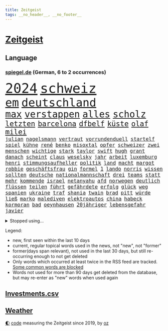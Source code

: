 ```yaml
---
title: Zeitgeist
tags: __no_header__, __no_footer__
---
```


# [Zeitgeist](https://oliz.io/zeitgeist/)

## Language

<h3><a href="https://www.spiegel.de" target="_blank">spiegel.de</a> (German, 6 to 2 occurrences)</h3>
<p style="font-family:monospace">
<span style="font-size:32pt"><a href="news_links.html#2024" class="current">2024</a></span>
<span style="font-size:32pt"><a href="news_links.html#schweiz" class="current">schweiz</a></span>
<br>
<span style="font-size:27pt"><a href="news_links.html#em" class="current">em</a></span>
<span style="font-size:27pt"><a href="news_links.html#deutschland" class="current">deutschland</a></span>
<br>
<span style="font-size:22pt"><a href="news_links.html#max" class="current">max</a></span>
<span style="font-size:22pt"><a href="news_links.html#verstappen" class="current">verstappen</a></span>
<span style="font-size:22pt"><a href="news_links.html#alles" class="current">alles</a></span>
<span style="font-size:22pt"><a href="news_links.html#scholz" class="current">scholz</a></span>
<br>
<span style="font-size:17pt"><a href="news_links.html#letzten" class="current">letzten</a></span>
<span style="font-size:17pt"><a href="news_links.html#barcelona" class="current">barcelona</a></span>
<span style="font-size:17pt"><a href="news_links.html#dfbelf" class="current">dfbelf</a></span>
<span style="font-size:17pt"><a href="news_links.html#küste" class="current">küste</a></span>
<span style="font-size:17pt"><a href="news_links.html#olaf" class="current">olaf</a></span>
<span style="font-size:17pt"><a href="news_links.html#milei" class="current">milei</a></span>
<br>
<span style="font-size:12pt"><a href="news_links.html#julian" class="current">julian</a></span>
<span style="font-size:12pt"><a href="news_links.html#nagelsmann" class="current">nagelsmann</a></span>
<span style="font-size:12pt"><a href="news_links.html#vertraut" class="current">vertraut</a></span>
<span style="font-size:12pt"><a href="news_links.html#vorrundenduell" class="new">vorrundenduell</a></span>
<span style="font-size:12pt"><a href="news_links.html#startelf" class="new">startelf</a></span>
<span style="font-size:12pt"><a href="news_links.html#spiel" class="current">spiel</a></span>
<span style="font-size:12pt"><a href="news_links.html#kühne" class="current">kühne</a></span>
<span style="font-size:12pt"><a href="news_links.html#rené" class="current">rené</a></span>
<span style="font-size:12pt"><a href="news_links.html#benko" class="current">benko</a></span>
<span style="font-size:12pt"><a href="news_links.html#misoxtal" class="new">misoxtal</a></span>
<span style="font-size:12pt"><a href="news_links.html#opfer" class="current">opfer</a></span>
<span style="font-size:12pt"><a href="news_links.html#schweizer" class="current">schweizer</a></span>
<span style="font-size:12pt"><a href="news_links.html#zwei" class="current">zwei</a></span>
<span style="font-size:12pt"><a href="news_links.html#menschen" class="current">menschen</a></span>
<span style="font-size:12pt"><a href="news_links.html#wichtige" class="current">wichtige</a></span>
<span style="font-size:12pt"><a href="news_links.html#stark" class="current">stark</a></span>
<span style="font-size:12pt"><a href="news_links.html#taylor" class="current">taylor</a></span>
<span style="font-size:12pt"><a href="news_links.html#swift" class="current">swift</a></span>
<span style="font-size:12pt"><a href="news_links.html#hugh" class="current">hugh</a></span>
<span style="font-size:12pt"><a href="news_links.html#grant" class="current">grant</a></span>
<span style="font-size:12pt"><a href="news_links.html#danach" class="current">danach</a></span>
<span style="font-size:12pt"><a href="news_links.html#scheint" class="current">scheint</a></span>
<span style="font-size:12pt"><a href="news_links.html#claus" class="current">claus</a></span>
<span style="font-size:12pt"><a href="news_links.html#weselsky" class="current">weselsky</a></span>
<span style="font-size:12pt"><a href="news_links.html#jahr" class="current">jahr</a></span>
<span style="font-size:12pt"><a href="news_links.html#arbeit" class="current">arbeit</a></span>
<span style="font-size:12pt"><a href="news_links.html#luxemburg" class="current">luxemburg</a></span>
<span style="font-size:12pt"><a href="news_links.html#henri" class="new">henri</a></span>
<span style="font-size:12pt"><a href="news_links.html#stimmungsaufheller" class="new">stimmungsaufheller</a></span>
<span style="font-size:12pt"><a href="news_links.html#politik" class="current">politik</a></span>
<span style="font-size:12pt"><a href="news_links.html#land" class="current">land</a></span>
<span style="font-size:12pt"><a href="news_links.html#macht" class="current">macht</a></span>
<span style="font-size:12pt"><a href="news_links.html#margot" class="current">margot</a></span>
<span style="font-size:12pt"><a href="news_links.html#robbie" class="current">robbie</a></span>
<span style="font-size:12pt"><a href="news_links.html#geschäftsfrau" class="new">geschäftsfrau</a></span>
<span style="font-size:12pt"><a href="news_links.html#gin" class="new">gin</a></span>
<span style="font-size:12pt"><a href="news_links.html#formel" class="current">formel</a></span>
<span style="font-size:12pt"><a href="news_links.html#1" class="current">1</a></span>
<span style="font-size:12pt"><a href="news_links.html#lando" class="current">lando</a></span>
<span style="font-size:12pt"><a href="news_links.html#norris" class="current">norris</a></span>
<span style="font-size:12pt"><a href="news_links.html#wissen" class="current">wissen</a></span>
<span style="font-size:12pt"><a href="news_links.html#sollten" class="current">sollten</a></span>
<span style="font-size:12pt"><a href="news_links.html#deutsche" class="current">deutsche</a></span>
<span style="font-size:12pt"><a href="news_links.html#nationalmannschaft" class="current">nationalmannschaft</a></span>
<span style="font-size:12pt"><a href="news_links.html#drei" class="current">drei</a></span>
<span style="font-size:12pt"><a href="news_links.html#teams" class="current">teams</a></span>
<span style="font-size:12pt"><a href="news_links.html#statt" class="current">statt</a></span>
<span style="font-size:12pt"><a href="news_links.html#mehr" class="current">mehr</a></span>
<span style="font-size:12pt"><a href="news_links.html#kommende" class="current">kommende</a></span>
<span style="font-size:12pt"><a href="news_links.html#israel" class="current">israel</a></span>
<span style="font-size:12pt"><a href="news_links.html#netanyahu" class="current">netanyahu</a></span>
<span style="font-size:12pt"><a href="news_links.html#afd" class="current">afd</a></span>
<span style="font-size:12pt"><a href="news_links.html#norwegen" class="current">norwegen</a></span>
<span style="font-size:12pt"><a href="news_links.html#deutlich" class="current">deutlich</a></span>
<span style="font-size:12pt"><a href="news_links.html#flüssen" class="current">flüssen</a></span>
<span style="font-size:12pt"><a href="news_links.html#teilen" class="current">teilen</a></span>
<span style="font-size:12pt"><a href="news_links.html#führt" class="current">führt</a></span>
<span style="font-size:12pt"><a href="news_links.html#gefährdete" class="new">gefährdete</a></span>
<span style="font-size:12pt"><a href="news_links.html#erfolg" class="current">erfolg</a></span>
<span style="font-size:12pt"><a href="news_links.html#glück" class="current">glück</a></span>
<span style="font-size:12pt"><a href="news_links.html#weg" class="current">weg</a></span>
<span style="font-size:12pt"><a href="news_links.html#spanien" class="current">spanien</a></span>
<span style="font-size:12pt"><a href="news_links.html#ukraine" class="current">ukraine</a></span>
<span style="font-size:12pt"><a href="news_links.html#traf" class="current">traf</a></span>
<span style="font-size:12pt"><a href="news_links.html#shania" class="current">shania</a></span>
<span style="font-size:12pt"><a href="news_links.html#twain" class="current">twain</a></span>
<span style="font-size:12pt"><a href="news_links.html#brad" class="current">brad</a></span>
<span style="font-size:12pt"><a href="news_links.html#pitt" class="current">pitt</a></span>
<span style="font-size:12pt"><a href="news_links.html#würde" class="current">würde</a></span>
<span style="font-size:12pt"><a href="news_links.html#ließ" class="current">ließ</a></span>
<span style="font-size:12pt"><a href="news_links.html#marko" class="new">marko</a></span>
<span style="font-size:12pt"><a href="news_links.html#malediven" class="new">malediven</a></span>
<span style="font-size:12pt"><a href="news_links.html#elektroautos" class="current">elektroautos</a></span>
<span style="font-size:12pt"><a href="news_links.html#china" class="current">china</a></span>
<span style="font-size:12pt"><a href="news_links.html#habeck" class="current">habeck</a></span>
<span style="font-size:12pt"><a href="news_links.html#kormoran" class="new">kormoran</a></span>
<span style="font-size:12pt"><a href="news_links.html#bad" class="current">bad</a></span>
<span style="font-size:12pt"><a href="news_links.html#oeynhausen" class="current">oeynhausen</a></span>
<span style="font-size:12pt"><a href="news_links.html#20jähriger" class="current">20jähriger</a></span>
<span style="font-size:12pt"><a href="news_links.html#lebensgefahr" class="current">lebensgefahr</a></span>
<span style="font-size:12pt"><a href="news_links.html#javier" class="current">javier</a></span>
</p>
<details>
<summary>Stopped using...</summary>
<p class="former" style="font-size:12pt">
fürchtet(1340) gerüchte(1340) aktien(1339) lisa(1339) philippinen(1339) verstorbenen(1339) 22(1338) bundesrepublik(1338) geschäfte(1338) hielt(1338) liverpool(1338) neuseeland(1338) tieren(1338) alpen(1337) demonstranten(1337) digitalisierung(1337) theater(1337) ursula(1337) angeklagter(1336) republikaner(1336) schadet(1336) unabhängige(1336) öffnen(1336) arsenal(1335) depressionen(1335) gewaltig(1335) proteste(1335) sebastian(1335) gereist(1334) infektionen(1334) militärs(1334) respekt(1334) überwinden(1334) ard(1333) künstler(1333) langer(1333) material(1333) patienten(1333) räumen(1333) sc(1333) schwierigkeiten(1333) technik(1333) ersetzen(1332) jagd(1332) benzin(1331) dezember(1331) entlastet(1331) genannt(1331) illegalen(1331) januar(1331) kollaps(1331) litauen(1331) plus(1331) reihe(1331) sogenannte(1331) vergewaltigt(1331) vorübergehend(1331) ausbau(1330) chefin(1330) gefährden(1330) klein(1330) leyen(1330) lust(1330) opfern(1330) persönlich(1330) plädiert(1330) riss(1330) saarland(1330) enthüllt(1329) ermöglichen(1329) freiburg(1329) nahmen(1329) verfügung(1329) jobs(1328) regt(1328) solidarität(1328) 29(1327) fragt(1327) genutzt(1327) konflikte(1327) türkische(1327) werke(1327) baerbock(1326) freilassung(1326) langfristig(1326) distanz(1325) sexueller(1325) sinnvoll(1325) zweimal(1325) ökonom(1325) dementiert(1324) mitteln(1324) schwierige(1324) überholt(1324) 32(1323) einreise(1323) staatliche(1323) ägypten(1323) befreien(1322) geflogen(1321) irak(1321) herr(1320) schwierig(1320) design(1319) gewinn(1319) anzeichen(1318) brutal(1318) lücke(1318) republik(1318) rückzug(1318) weckt(1318) dar(1317) drastischen(1317) falschen(1317) gesamten(1316) kindes(1314) außerhalb(1313) einnahmen(1313) top(1312) behalten(1311) händler(1311) mission(1311) not(1311) konkrete(1310) sichert(1309) parallelen(1307) journalist(1305) ausrüstung(1304) niedrig(1302) automatisch(1301) versorgung(1297) gehabt(1296) abgeschlossen(1295) tuchel(1295) gewarnt(1294) kontert(1290) teuren(1287) leiter(1256) gewinne(1235) rein(1193) orte(1176) mitverantwortlich(1151) unis(1146) werte(1141) felix(1096) belastung(1073) mächtigen(1051) umkämpften(1028) exil(1022) moderner(1014) gefiel(998) gewandt(994) spiegelkorrespondent(988) worum(979) krankenkassen(969) spezielle(967) halbes(959) verständigt(956) außenministerin(951) ungewöhnliche(949) inklusive(945) euländer(944) unbekannter(944) schülerin(941) gestört(937) militärischen(928) vatikan(927) auge(926) außenministerium(915) zufall(915) finnland(914) beschossen(910) buschmann(898) erschwert(895) propaganda(888) gefechte(881) bonn(873) schwieriger(869) positiven(847) flughäfen(845) abschaffung(841) transparenz(840) betreibt(836) stabil(821) gebiete(816) typ(811) todes(810) baustelle(809) töchter(809) 34(808) patrick(807) natobeitritt(792) fernen(776) verhängnis(760) prominenten(759) westjordanland(757) ausgebaut(740) tiefer(738) verhaftung(731) andrew(726) weltrekord(725) gegenwart(721) justizminister(716) zuwanderung(714) krebserkrankung(700) erdbeben(699) landwirtschaft(694) ähnlichen(691) chinesen(688) freispruch(685) antarktis(651) gewässer(649) lettland(640) kriminalität(635) freigegeben(632) tel(629) monika(627) psychologin(620) aviv(618) staatsmedien(611) eineinhalb(608) staatsanwalt(607) methoden(602) auszeichnung(599) großeinsatz(598) rückstand(595) schmeckt(594) geschmack(584) mitarbeitern(577) pistole(570) finanzaufsicht(567) böhmermann(566) abbauen(560) lauter(557) mitgliedern(555) check(546) jahresbeginn(544) internationalem(542) trauern(541) bewaffneten(537) gestalten(537) 16jährige(534) heimische(529) pokal(525) kongo(523) fahnder(518) fassen(516) cem(510) özdemir(510) geldgeber(504) autofahren(495) floh(494) freiwillige(486) fluggesellschaft(484) handwerker(483) vorwurfs(482) green(478) unruhe(477) beitritt(472) zuckerberg(471) dicht(466) unterbrechung(463) verstoß(463) ausweitung(460) rio(458) austritt(457) wagenknechts(454) gesprächen(451) ankommen(449) südwesten(446) parks(443) dringen(440) diplomatische(434) zittern(432) gründung(431) angerichtet(430) kollidiert(427) zeuge(427) rahmen(423) 13jährige(422) gesundheitlichen(412) amtsinhaber(410) härtere(410) getrieben(408) beine(407) lina(407) intensivstation(405) 8000(402) durften(402) optimismus(399) begleitete(398) expertengremium(394) ereignis(390) rechter(390) zürich(390) regierungen(388) protestierten(386) inhaftierte(383) mohammed(378) vergabe(378) verfassung(376) angelegt(374) brandanschlag(374) mangelnden(368) vogel(368) saudische(367) ankurbeln(366) lukas(366) mysteriöse(366) verurteilen(366) objekte(365) familienvater(363) politologe(363) budget(359) älterer(359) aleksandar(357) renommierten(357) verrückt(352) vorbilder(348) lieferten(346) preiserhöhung(345) polizeigewahrsam(344) busfahrer(342) ankunft(340) verlief(338) ozean(336) zulieferer(334) warnungen(333) bewerbungen(331) stockt(330) verkaufte(329) vertrauter(329) unterbunden(328) clemens(325) schwitzen(324) week(318) schneidet(317) unterscheiden(315) winfried(313) froh(312) strenger(312) wirtschaftsweise(312) wmtitel(312) albtraum(309) erschien(308) tunnel(308) maximal(307) grünheide(305) winde(304) lady(302) stritten(302) kranke(301) hunden(300) mächtigsten(299) pablo(299) cannabislegalisierung(295) holstein(295) zweifelt(295) reserve(294) geschäftsleute(292) asylsuchende(290) aufstehen(290) betrogen(290) leser(287) amerikanischen(286) judenhass(285) unbeeindruckt(285) gestiegenen(282) eiffelturm(281) hilfsorganisationen(281) momente(281) drogenboss(280) umgehend(280) abstiegskampf(279) rekordtief(279) saudiarabiens(279) rechtsextremisten(278) gewechselt(277) knacken(277) vorzugehen(277) franziska(275) dient(273) erweitern(273) indiz(272) young(270) gerechter(268) neuesten(268) achtzigerjahren(267) vettel(266) 99(265) reformiert(265) explodierte(262) qualifikation(261) sekunde(260) gerald(257) mützenich(257) ukrainekriegs(254) zurückhaltend(254) belästigt(253) 1994(252) einzelnen(252) kommissionspräsidentin(252) flüchtlingspolitik(251) sanitäter(251) darstellung(250) berüchtigte(249) beschuldigt(249) inselstaat(248) krimineller(247) linkenpolitiker(247) weitreichenden(247) 92(244) unfaire(244) uskongress(244) ägyptens(244) schenkt(243) ultrarechten(242) einlegen(240) gerechnet(240) kundgebungen(239) unternehmens(238) verbraucherzentrale(238) ausfälle(237) mobbing(236) vielfältig(231) überfällig(231) krebsdiagnose(230) dunklen(229) versagt(229) streifenwagen(228) willkommen(228) offline(227) geregelt(226) nominierung(225) videobotschaft(225) 1100(224) hamasanführer(223) massaker(223) sofia(223) großzügigen(222) verbotenen(221) sicherheitsgründen(220) beteuert(219) dokument(219) spdpolitikerin(219) tatortvote(218) kracht(217) beeindruckend(216) einfachen(216) hasses(215) munter(215) zuständig(215) luxushotel(212) spieltag(212) synagoge(212) kiboom(211) messungen(211) andrzej(209) duda(209) adam(208) herbe(208) weltlage(208) häme(207) arbeitsrecht(206) fußballwelt(206) versorgen(206) eingelegt(205) zeitgemäß(204) 16jährigen(203) erkannt(203) freiem(203) künftige(203) sportvorstand(202) bewaffneter(201) kanzlerkandidat(201) stille(201) emma(200) verhält(200) wisconsin(199) aggressiver(198) staatsanwälte(198) 240(197) gewaltsam(197) freitagmorgen(196) gestritten(196) haken(196) spdfraktionschef(196) 37jährige(195) stone(194) kleider(193) vollständige(193) gazakriegs(191) ließe(191) trainerwechsel(191) gesetzesänderung(190) lokführern(190) sammelte(190) psychologe(188) brandbrief(187) gazas(185) staatsstreich(185) christlichen(184) islamische(184) klugen(184) bedrängnis(183) geklagt(183) teures(183) chan(181) dr(181) wackelt(180) genehmigung(179) unruhen(179) gebilligt(177) mindestlohn(177) mutmaßlichem(177) prize(177) ryan(177) fach(176) verdanken(175) positives(174) professionelle(174) regierungskoalition(174) vergleichsweise(174) wow(172) hochrangiger(171) staatssekretär(170) erhöhter(169) stralsund(169) uganda(169) aktivistinnen(168) besitzen(168) blockbuster(168) verhältnisse(168) erfinder(167) trägerrakete(167) oslo(166) guardiola(165) putingegner(164) 1945(163) aufstellen(163) finanziellen(163) interessieren(163) lesbische(163) nominierungen(163) gezahlt(162) reparatur(162) trailer(162) verzicht(162) gerungen(161) masterplan(161) plötzlichen(161) verkünden(161) tanzt(160) geringere(157) stürmt(157) luftraum(156) natogebiet(156) geldern(155) auslaufen(154) herber(154) prag(154) sand(154) schwarzgrün(154) hansa(153) widmen(153) high(152) inselgruppe(152) kreise(152) pavlović(152) shoppingapp(152) erkranken(151) verstörende(151) humanitärer(150) schieben(150) pep(149) vorm(147) designs(146) teuerung(146) bedrängt(145) passagier(145) schlappe(144) spdmann(144) verstorbene(144) hamasführer(143) verunglückten(143) donbass(142) format(142) provokationen(142) schritten(142) riad(141) 122(140) kiewer(140) niedriger(140) presley(140) erzielen(139) generalstabschef(139) alkoholfreie(138) b(138) baldigen(138) sächsische(138) anlässlich(137) hilfskonvoi(137) landsmann(137) spannend(137) südkoreanischen(136) priscilla(135) landwirt(134) gewidmet(133) langes(133) anwesend(132) festivals(132) michel(132) nachholbedarf(132) indes(131) remigrationstreffen(131) trainersuche(131) 2009(130) aneinander(130) hungersnot(130) bayerntrainer(129) quälen(129) südafrikas(129) direkten(128) scheidet(128) stau(127) angesetzt(125) rabatte(125) bestürzt(124) gefühlt(124) anmelden(123) wüste(123) charlotte(122) finanzministers(122) kritischem(122) unbezahlbar(122) clan(121) fazit(121) klassenfahrt(121) selbstkritik(121) stützt(120) festgenommener(119) moreno+1(119) palmen(119) taurus(119) omen(118) provisorischen(118) verdiente(118) vietnam(117) sonderlich(116) konkretes(115) therapeuten(114) erleichtert(113) gekrönt(113) peinlichen(113) fressen(112) saisonende(112) umgekehrt(112) konstruiert(111) lobbyisten(111) präsidentschaftskandidat(111) angeordnet(110) vorgesehen(110) gouverneurin(109) jordan(109) schütteln(109) abwehrkampf(108) massenhaften(108) solches(108) veralteten(108) zusammengekommen(108) zitate(107) digitalpakt(106) fertig(106) leverkusens(106) plädoyers(106) aberkannt(105) schädel(105) assange(104) michail(104) boote(103) ladung(103) leuchtturmwärter(103) prächtig(103) wangerooge(103) pistorius'(102) schwarzmeerflotte(102) strategische(102) ausmacht(101) forster(101) geführten(101) basketballerinnen(100) popikone(100) ausverkauf(99) föderlschmid(99) investoreneinstieg(99) sohns(99) virus(99) zwölfjähriger(99) spitzen(98) startklarnewsletter(98) usmedien(98) änderte(98) fever(97) politikwissenschaftler(97) sätze(97) wiederum(97) anfeindungen(96) autoexperte(96) dudenhöffer(96) ferdinand(96) meidet(96) regionalzug(96) zoo(96) free(95) klärt(95) menschenrechtsaktivistin(95) belohnung(94) eingefangen(94) steinen(94) unglücksfall(94) academy(93) irritationen(93) leib(93) tods(93) 1978(92) auffälligen(92) djirsarai(92) ideologie(92) multimillionär(92) vorgeführt(92) biss(91) jenseits(91) kostete(91) mccartney(91) mitspieler(91) durchsetzt(90) fürchte(90) operationen(90) running(90) tvshow(90) volksverpetzer(90) ausgangs(89) esasatellit(89) fotografiert(89) gesundheitsrisiko(89) glasner(89) mls(89) neil(89) vereitelt(89) erhielten(88) prüfer(88) wikileaksgründer(88) amtskollegen(87) choreograf(87) durchsuchung(87) pussy(87) vizebürgermeister(87) fuest(86) gehäuft(86) gummibärchen(86) nyc(86) trek(86) aktualisiert(85) fehlender(85) handelsrouten(85) kigenerierte(85) räumlichkeiten(85) abgespielt(84) dramé(84) gequält(84) gescheiterter(84) mouhamed(84) profidebüt(84) erdrutsche(83) negativen(83) thriller(83) atpturnier(82) bankrott(82) formel1weltmeisters(82) gelöscht(82) lahmlegt(82) löhne(82) oberleitung(82) werkzeuge(82) 18jährigen(81) beworfen(81) geheimpläne(81) gesichts(81) gleichzusetzen(81) internen(81) konzertkarten(81) lunge(81) mongolei(81) platzwunde(81) roberto(81) tue(81) ali(80) f(80) führers(80) kapitalismus(80) khamenei(80) miss(80) verkündeten(80) vizepräsident(80) euabgeordneten(79) psychisch(79) veraltet(79) ästhetik(79) gleisbett(78) grundsätzlichen(78) schmerzensgeld(78) wahren(78) aufsichtsrat(77) bewegte(77) härteste(77) imola(77) mail(77) moore(77) ozeane(77) provokateur(77) ringe(77) umgekippt(77) hallo(76) joggerin(76) lebenskosten(76) shoppingplattform(76) uneinheitlich(76) zielscheibe(76) athletin(75) ausfindig(75) bauträger(75) hinterlegt(75) laxe(75) mischung(75) nazi(75) reiht(75) matchwinner(74) mitgenommen(74) nordseeinsel(74) ogunleye(74) taumelt(74) waymo(74) android(73) blanche(73) kuriosum(73) mehrjährigen(73) superbowlchampion(73) afdschiedsgericht(72) auftreten(72) autoindustrie(72) benötige(72) europapolitiker(72) eyes(72) francis(72) nackter(72) nicolaus(72) schöne(72) subkultur(72) abitur(71) auckland(71) betrügern(71) blogs(71) fernsehsender(71) hiv(71) infizierten(71) innenpolitisch(71) ko(71) richtlinien(71) schnitzer(71) techkonzerne(71) ausgelaufen(70) hetzt(70) mangelware(70) geschoben(69) netflixsequel(69) sandler(69) verängstigte(69) afdrechtsaußen(68) ausstrahlen(68) bestandteil(68) fester(68) inkrafttreten(68) pocher(68) schusselig(68) wirklichkeit(68) beschaffte(67) boxer(67) hilfsgütern(67) op(67) shapps(67) slash(67) steilvorlage(67) arbeitszeiten(66) arkadi(66) beschlagnahmung(66) diagnostiziert(66) duelle(66) fürsprecher(66) litauische(66) nazispruch(66) schreitet(66) starliner(66) wolosch(66) anzuerkennen(65) brd(65) gegenseitigen(65) herrscher(65) afdabgeordneter(64) aktienhandel(64) dialog(64) dominik(64) hetzer(64) impfen(64) integration(64) kategorien(64) school(64) systematische(64) umbenannt(64) justizministerin(63) kartellklage(63) präsidentschaftskandidaten(63) verläuft(63) verunsicherung(63) binoche(62) großspende(62) juliette(62) kostspielig(62) alphabet(61) kurzvideoapp(61) rührt(61) streich(61) terrororganisationen(61) unvermittelt(61) fertiggestellt(60) gesetzes(60) klimaprotest(60) bestechlichkeit(59) bö(59) chips(59) elektromobilität(59) empfinden(59) friedensnobelpreisträgerin(59) ivan(59) klimaschützer(59) ressourcen(59) verruf(59) bauarbeiten(58) bedacht(58) riskieren(58) staatschefs(58) denkbar(57) grobe(57) höhenmeter(57) preisträgerin(57) schweigegeldaffäre(57) besichtigung(56) blue(56) ethikrats(56) gesteht(56) belebt(55) berufungsantrag(55) bundespolizist(55) entschärfen(55) fangen(55) jenny(55) mini(55) superhelden(55) ungewissheit(55) abtrünnigen(54) brasilianischer(54) etablierte(54) konvoi(54) machtapparat(54) uswaffen(54) verweigern(54) 2005(53) ausbremst(53) instrumentalisiert(53) leverkusener(53) andrich(52) id(52) wetterlage(52) frechheit(51) grundsteuerreform(51) rheinische(51) amir(50) beantragten(50) finn(50) huckleberry(50) toiletten(50) befördern(49) irreführende(49) lachgas(49) oligarch(49) rabatthöhen(49) rädelsführer(49) se(49) sozialausgaben(49) erdstöße(48) hollywoodschauspielerin(48) kinderzimmer(48) kirchen(48) 40jährige(47) anlegestelle(47) d’italia(47) einflussreichsten(47) geringerer(47) nobelpreis(47) regierungsmitglieder(47) reporters(47) zöllen(47) angeschossen(46) busunglück(46) luftschlag(46) prägt(46) radprofis(46) witz(46) bundesvorstand(45) dárdai(45) elfmeterschießen(45) gewalttätigen(45) neapel(45) pál(45) 63jährigen(44) derjenigen(44) engel(44) kampfbrigade(44) staatsfernsehen(44) uran(44) diplomatischen(43) obdachlosen(43) sportminister(43) talmon(43) vergeltungsschlag(43) völkerrechtler(43) überwachen(43) coppola(42) fridman(42) gefängnisses(42) konzerten(42) kreativen(42) maddieverdächtigen(42) strafstoß(42) ökonomin(42) brandgefährlich(41) leitungen(41) millionenstrafe(41) nachteil(41) spannender(41) werbekunden(40) evakuieren(39) kontrovers(39) ministeriums(39) schikane(39) selbstfahrende(39) stuhl(39) bahnstrecke(38) diddy(38) düstere(38) entbunden(38) patriots(38) stromnetz(38) trucks(38) verlassene(38) vorsorge(38) abiturprüfungen(37) college(37) flutgebiet(37) industriegebiet(37) sander(37) veranstaltet(37) agentengesetz(36) curry(36) georgische(36) presserat(36) roboterhund(36) signagründer(36) stephen(36) vereinbaren(36) wohnungsnot(36) amirabdollahian(35) beweist(35) charakter(35) dienstagmittag(35) doppelnamen(35) furios(35) nachbar(35) rumpf(35) verblüfft(35) vorhergesagt(35) aufhebung(34) depression(34) kabel(34) menschheit(34) salman(34) scheffler(34) scottie(34) angreift(33) begrenzten(33) escobar(33) fahrverbote(33) verirrt(33) angedacht(32) baumeister(32) bewundern(32) ermahnt(32) expertenkommission(32) salosung(32) ungeschlagenserie(32) ausgebremst(31) di(31) dua(31) lipa(31) verbotener(31) wohlhabende(31) afdlandtagsabgeordneter(30) auswärtiges(30) cremig(30) diamond(30) geflüchteter(30) gezielten(30) techkonzern(30) gag(29) indiana(29) juventus(29) kneipe(29) kommentare(29) mittelfeldspieler(29) rushdie(29) spitzenklub(29) stalking(29) veranstaltungen(29) chinafreundlichen(28) gewinnern(28) schwerwiegende(28) symbolpolitik(28) bergführer(27) bundesligasaison(27) böller(27) hals(27) kami(27) neunjährigen(27) rita(27) sherpa(27) afdpolitikers(26) arbeiteten(26) bauministerin(26) berühmtester(26) dumpingpreise(26) geschreddert(26) nachziehen(26) schwerelosigkeit(26) sportlerinnen(26) späteren(26) umfahren(26) vertuscht(26) verwendete(26) weiterbetrieb(26) abbild(25) abschottung(25) ausgeführt(25) distanzierte(25) jauch(25) mutterschutz(25) packt(25) videoschiedsrichter(25) wahlrechtsreform(25) wenigstens(25) entgegenkommen(24) entzauberung(24) megastar(24) schlammschlacht(24) veraltete(24) verpassten(24) vogelgrippe(24) weibchen(24) zwickau(24) booker(23) entgangen(23) ergibt(23) lebenserwartung(23) psychologen(23) voraussetzungen(23) chats(22) eskalieren(22) holprig(22) landsleute(22) stabilisiert(22) arian(21) ausbreitung(21) fehlendes(21) gazaprotesten(21) gerüchten(21) kzgedenkstätte(21) lockern(21) mitbewerber(21) rangnick(21) rechtfertigen(21) sachsenhausen(21) schlauer(21) südlibanon(21) versechsfacht(21) vorzeigeprojekt(21) einspruch(20) films(20) früheres(20) infizierte(20) kindesentziehung(20) nullerjahren(20) unglaublich(20) vermisstem(20) wildkamera(20) durchbrechen(19) durchschnittliche(19) eukommissar(19) fdpparteitag(19) höherem(19) rock(19) schleichenden(19) seegrenze(19) tonne(19) abgestiegen(18) eishockeynationalmannschaft(18) filmproduzent(18) geist(18) literaturnobelpreisträgerin(18) nflprofi(18) vergangenem(18) verletzen(18) ausweiten(17) blues(17) exbeatle(17) grundgesetzes(17) kooperieren(17) kristi(17) mindestlohns(17) noem(17) totenköpfe(17) abrechnung(16) amtseinführung(16) dienstwaffe(16) joseph(16) neueste(16) 17jährige(15) angemessene(15) belieben(15) entfernung(15) haushaltsstreit(15) italienrundfahrt(15) modernisieren(15) reus(15) shatner(15) sorten(15) alleinerziehenden(14) courteney(14) cox(14) debauswahl(14) eishockeywm(14) enthüllungen(14) eroberte(14) schlägertrupps(14) sechsjährigen(14) unerwarteter(14) zerbi(14) abschlussbericht(13) aufgeweicht(13) empfohlen(13) jeweils(13) lobbyist(13) theaterstück(13) trieb(13) 95jährige(12) besucherin(12) brokstedtmesserangriff(12) geopolitisch(12) papiere(12) verlogen(12) wasserstraße(12) rentenalter(11) siedlungen(11)
</p>
</details>
<p>Legend:
<ul>
<li><span class="new">new</span>, first seen within the last 10 days</li>
<li><span class="current">current</span>, regular topical words used in the news, not "new", not "former"</li>
<li><span class="former">former(days span relevant)</span>, not used in the last 30 days, but still re-occurring enough to not get deleted</li>
<li>Only words which occurred at least twice in the RSS feed are tracked. <a href="language/filters.py">Some common words are blocked</a></li>
<li>Words not used for more than 90 days get deleted from the database, but may re-enter as "new" words when used again</li>
</ul>
</p>

## [Investments](investments.html)[.csv](investments.csv)

## [Weather](weather.html)

<footer>
<a href="javascript:toggleTheme()" class="nav">🌓</a>
<a href="https://github.com/ooz/zeitgeist">code</a> measuring the Zeitgeist since 2019, by <a href="https://oliz.io">oz</a>
</footer>
